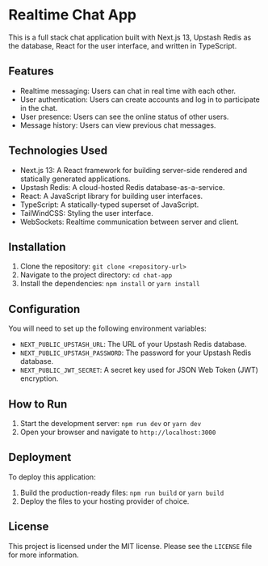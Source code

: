 # Realtime Chat App

This is a full stack chat application built with Next.js 13, Upstash Redis as the database, React for the user interface, and written in TypeScript.

## Features

- Realtime messaging: Users can chat in real time with each other.
- User authentication: Users can create accounts and log in to participate in the chat.
- User presence: Users can see the online status of other users.
- Message history: Users can view previous chat messages.

## Technologies Used

- Next.js 13: A React framework for building server-side rendered and statically generated applications.
- Upstash Redis: A cloud-hosted Redis database-as-a-service.
- React: A JavaScript library for building user interfaces.
- TypeScript: A statically-typed superset of JavaScript.
- TailWindCSS: Styling the user interface.
- WebSockets: Realtime communication between server and client.

## Installation

1. Clone the repository: `git clone <repository-url>`
2. Navigate to the project directory: `cd chat-app`
3. Install the dependencies: `npm install` or `yarn install`

## Configuration

You will need to set up the following environment variables:

- `NEXT_PUBLIC_UPSTASH_URL`: The URL of your Upstash Redis database.
- `NEXT_PUBLIC_UPSTASH_PASSWORD`: The password for your Upstash Redis database.
- `NEXT_PUBLIC_JWT_SECRET`: A secret key used for JSON Web Token (JWT) encryption.

## How to Run

1. Start the development server: `npm run dev` or `yarn dev`
2. Open your browser and navigate to `http://localhost:3000`

## Deployment

To deploy this application:

1. Build the production-ready files: `npm run build` or `yarn build`
2. Deploy the files to your hosting provider of choice.

## License

This project is licensed under the MIT license. Please see the `LICENSE` file for more information.
